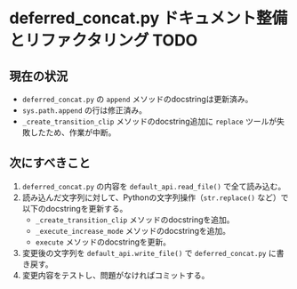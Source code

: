 # deferred_concat.py ドキュメント整備とリファクタリング TODO

## 現在の状況

- `deferred_concat.py` の `append` メソッドのdocstringは更新済み。
- `sys.path.append` の行は修正済み。
- `_create_transition_clip` メソッドのdocstring追加に `replace` ツールが失敗したため、作業が中断。

## 次にすべきこと

1.  `deferred_concat.py` の内容を `default_api.read_file()` で全て読み込む。
2.  読み込んだ文字列に対して、Pythonの文字列操作（`str.replace()` など）で以下のdocstringを更新する。
    *   `_create_transition_clip` メソッドのdocstringを追加。
    *   `_execute_increase_mode` メソッドのdocstringを追加。
    *   `execute` メソッドのdocstringを更新。
3.  変更後の文字列を `default_api.write_file()` で `deferred_concat.py` に書き戻す。
4.  変更内容をテストし、問題がなければコミットする。
